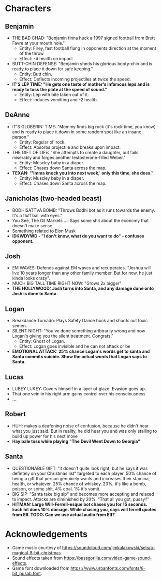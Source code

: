 # Characters

## Benjamin

- THE BAD CHAD: "Benjamin finna huck a 1997 signed football from Brett Favre at your mouth hole."
    - Entity: Firey, fast football flung in opponents direction at the moment of the throw
    - Effect: -4 health on impact
- BUTT-CHIN DEFENSE: "Benjamin sheds his glorious booty-chin and is ready to place it down for safe keeping."
    - Entity: Butt chin.
    - Effect: Deflects incoming projectiles at twice the speed.
- **IT'S LEP TIME: "He gets one taste of mother's infamous leps and is ready to toss the plate at the speed of sound."**
    - Entity: Lep with bite taken out of it.
    - Effect: induces vomitting and -2 health.

## DeAnne

- IT'S GLOBERIN' TIME: "Mommy finds big rock (it's rock time, you know) and is ready to place it down in some random spot like an insane person."
    - Entity: Regular ol' rock.
    - Effect: Absorbs projectile and breaks upon impact.
- THE GIFT OF LIFE: "She attempts to create a daughter, but fails miserably and forges another testosterone-filled Weber."
    - Entity: Muscley baby in a diaper.
    - Effect: Chases down Santa across the map.
- **TEXAN: "'Imma knock you into next week,' only this time, she does."**
    - Entity: Muscley baby in a diaper.
    - Effect: Chases down Santa across the map.

## Janicholas (two-headed beast)

- BODHISATTVA BOMB: "Throws Bodhi bot as it runs towards the enemy. It's a fluff ball with eyes."
- You See, The Oil Markets ...: Says some shit about the economy that doesn't make sense.
- Something related to Elon Musk
- **IDKWDYWD - "I don't know, what do you want to do" - confuses opponent.**

## Josh
- EM WAVES: Defends against EM waves and recuperates. "Joshua will live 10
  years longer than any other family member. But for now, he just kinda looks
  crazy".
- MUCH BIG TALL TIME RIGHT NOW: "Grows 2x bigger"
- **THE HOLLYWOOD: Josh turns into Santa, and any damage done onto Josh is done to Santa.**

## Logan
- Breakdance Tornado: Plays Safety Dance hook and shoots out toxic semen.
- SILENT NIGHT: "You've done something aribtrarily wrong and now Logan's giving you the silent treatment. Congrats." 
    - Entity: Ghost of Logan.
    - Effect: Logan goes invisible and he can not attack or be
- **EMOTIONAL ATTACK: 25% chance Logan's words get to santa and Santa commits suicide. Show the actual words that Logan says to Santa.**

## Lucas
- LUBEY LUKEY: Covers himself in a layer of glaze. Evasion goes up.
- That one vein in his right arm gains control over his consciousness
- **...**

## Robert
- HUH: makes a deafening noise of confusion, because he didn't hear what you just
  said. But in reality, he did hear you and was only stalling to build up power
  for his next move
- **Hay bale toss while playing "The Devil Went Down to Georgia"**

## Santa

- QUESTIONABLE GIFT: "it doesn't quite look right, but he says it was defintely on your Christmas list" targeted to each player. 50% chance of being a gift that person genuinely wants and increases their stamina, health, or whatever. 25% chance of whiskey. 20%, it's like a bomb, poison, or some shit. 4% coal. 1% it's vomit.
- BIG SIP: "Santa take big sip" and becomes more accepting and relaxed to impact. Attacks are diminished by 20%. "That all you got, pussy?"
- **HITMAN: Large Will-Ferrell-esque bot chases you for 15 seconds. Each hit does 10% damage. While chasing you, says will ferrell quotes from Elf. TODO: Can we use actual audio from Elf?**

# Acknowledgements

* Game music courtesy of https://soundcloud.com/jimkulakowski/sets/a-magical-8-bit-christmas.
* Sound effects taken from https://bassgorilla.com/video-game-sound-effects.
* Game font downloaded from https://www.urbanfonts.com/fonts/8-bit_pusab.font.
